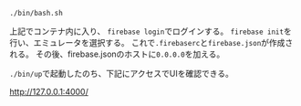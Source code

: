 ```
./bin/bash.sh
```

上記でコンテナ内に入り、 `firebase login`でログインする。
`firebase init`を行い、エミュレータを選択する。
これで`.firebaserc`と`firebase.json`が作成される。
その後、firebase.jsonのホストに`0.0.0.0`を加える。

`./bin/up`で起動したのち、下記にアクセスでUIを確認できる。

http://127.0.0.1:4000/